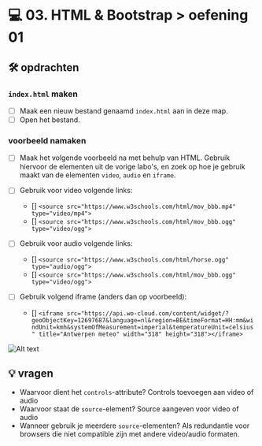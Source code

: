 # 💻 03. HTML & Bootstrap > oefening 01

## 🛠️ opdrachten

### `index.html` maken

- [ ] Maak een nieuw bestand genaamd `index.html` aan in deze map.
- [ ] Open het bestand.

### voorbeeld namaken

- [ ] Maak het volgende voorbeeld na met behulp van HTML. Gebruik hiervoor de elementen uit de vorige labo's, en zoek op hoe je gebruik maakt van de elementen `video`, `audio` en `iframe`.
- [ ] Gebruik voor video volgende links:

  - [<source src="https://www.w3schools.com/html/mov_bbb.mp4" type="video/mp4">] `<source src="https://www.w3schools.com/html/mov_bbb.mp4" type="video/mp4">`
  - [<source src="https://www.w3schools.com/html/mov_bbb.ogg" type="video/ogg">] `<source src="https://www.w3schools.com/html/mov_bbb.ogg" type="video/ogg">`

- [ ] Gebruik voor audio volgende links:

  - [<source src="https://www.w3schools.com/html/horse.ogg" type="audio/ogg">] `<source src="https://www.w3schools.com/html/horse.ogg" type="audio/ogg">`
  - [<source src="https://www.w3schools.com/html/mov_bbb.ogg" type="video/ogg">] `<source src="https://www.w3schools.com/html/mov_bbb.ogg" type="video/ogg">`

- [ ] Gebruik volgend iframe (anders dan op voorbeeld):
  - [] `<iframe src="https://api.wo-cloud.com/content/widget/?geoObjectKey=12697687&language=nl&region=BE&timeFormat=HH:mm&windUnit=kmh&systemOfMeasurement=imperial&temperatureUnit=celsius" title="Antwerpen meteo" width="318" height="318"></iframe>`

![Alt text](image.png)

## 💡 vragen

- Waarvoor dient het `controls`-attribute?
Controls toevoegen aan video of audio
- Waarvoor staat de `source`-element?
Source aangeven voor video of audio
- Wanneer gebruik je meerdere `source`-elementen?
Als redundantie voor browsers die niet compatible zijn met andere video/audio formaten.
